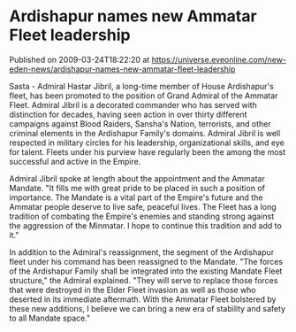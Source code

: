 # Ardishapur names new Ammatar Fleet leadership
Published on 2009-03-24T18:22:20 at https://universe.eveonline.com/new-eden-news/ardishapur-names-new-ammatar-fleet-leadership

Sasta - Admiral Hastar Jibril, a long-time member of House Ardishapur's fleet, has been promoted to the position of Grand Admiral of the Ammatar Fleet. Admiral Jibril is a decorated commander who has served with distinction for decades, having seen action in over thirty different campaigns against Blood Raiders, Sansha's Nation, terrorists, and other criminal elements in the Ardishapur Family's domains. Admiral Jibril is well respected in military circles for his leadership, organizational skills, and eye for talent. Fleets under his purview have regularly been the among the most successful and active in the Empire.

Admiral Jibril spoke at length about the appointment and the Ammatar Mandate. "It fills me with great pride to be placed in such a position of importance. The Mandate is a vital part of the Empire's future and the Ammatar people deserve to live safe, peaceful lives. The Fleet has a long tradition of combating the Empire's enemies and‭ ‬standing strong against the aggression of the Minmatar. I hope to continue this tradition and add to it."

In addition to the Admiral's reassignment, the segment of the Ardishapur fleet under his command has been reassigned to the Mandate. "The forces of the Ardishapur Family shall be integrated into the existing Mandate Fleet structure," the Admiral explained. "They will serve to replace those forces that were destroyed in the Elder Fleet invasion as well as those who deserted in its immediate aftermath. With the Ammatar Fleet bolstered by these new additions, I believe we can bring a new era of stability and safety to all Mandate space."
